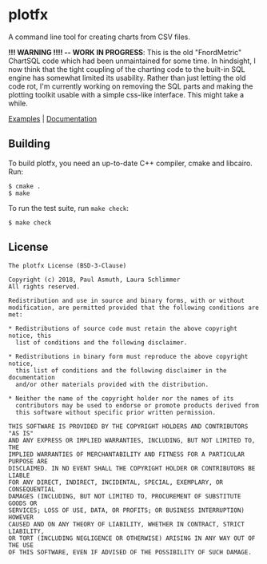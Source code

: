 plotfx
======

A command line tool for creating charts from CSV files.

**!!! WARNING !!!! -- WORK IN PROGRESS**: This is the old "FnordMetric" ChartSQL
code which had been unmaintained for some time. In hindsight, I now think that the
tight coupling of the charting code to the built-in SQL engine has somewhat limited
its usability. Rather than just letting the old code rot, I'm currently working on
removing the SQL parts and making the plotting toolkit usable with a simple
css-like interface. This might take a while.

[Examples](https://github.com/plotfx/plotfx/tree/master/examples) |
[Documentation](https://plotfx.org/)


Building
--------

To build plotfx, you need an up-to-date C++ compiler, cmake and libcairo. Run:

    $ cmake .
    $ make

To run the test suite, run `make check`:

    $ make check

License
-------

    The plotfx License (BSD-3-Clause)

    Copyright (c) 2018, Paul Asmuth, Laura Schlimmer
    All rights reserved.

    Redistribution and use in source and binary forms, with or without
    modification, are permitted provided that the following conditions are met:

    * Redistributions of source code must retain the above copyright notice, this
      list of conditions and the following disclaimer.

    * Redistributions in binary form must reproduce the above copyright notice,
      this list of conditions and the following disclaimer in the documentation
      and/or other materials provided with the distribution.

    * Neither the name of the copyright holder nor the names of its
      contributors may be used to endorse or promote products derived from
      this software without specific prior written permission.

    THIS SOFTWARE IS PROVIDED BY THE COPYRIGHT HOLDERS AND CONTRIBUTORS "AS IS"
    AND ANY EXPRESS OR IMPLIED WARRANTIES, INCLUDING, BUT NOT LIMITED TO, THE
    IMPLIED WARRANTIES OF MERCHANTABILITY AND FITNESS FOR A PARTICULAR PURPOSE ARE
    DISCLAIMED. IN NO EVENT SHALL THE COPYRIGHT HOLDER OR CONTRIBUTORS BE LIABLE
    FOR ANY DIRECT, INDIRECT, INCIDENTAL, SPECIAL, EXEMPLARY, OR CONSEQUENTIAL
    DAMAGES (INCLUDING, BUT NOT LIMITED TO, PROCUREMENT OF SUBSTITUTE GOODS OR
    SERVICES; LOSS OF USE, DATA, OR PROFITS; OR BUSINESS INTERRUPTION) HOWEVER
    CAUSED AND ON ANY THEORY OF LIABILITY, WHETHER IN CONTRACT, STRICT LIABILITY,
    OR TORT (INCLUDING NEGLIGENCE OR OTHERWISE) ARISING IN ANY WAY OUT OF THE USE
    OF THIS SOFTWARE, EVEN IF ADVISED OF THE POSSIBILITY OF SUCH DAMAGE.
